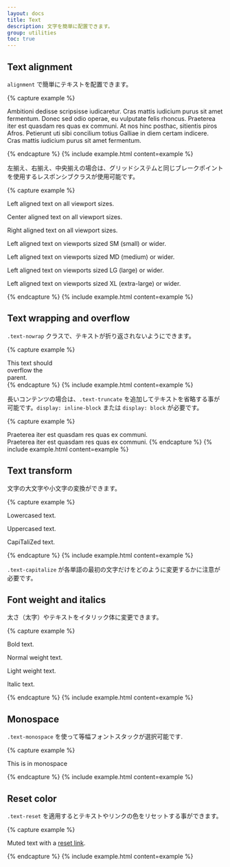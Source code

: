 ```yaml
---
layout: docs
title: Text
description: 文字を簡単に配置できます。
group: utilities
toc: true
---
```

<!-- 
---
layout: docs
title: Text
description: Documentation and examples for common text utilities to control alignment, wrapping, weight, and more.
group: utilities
toc: true
--- 
-->

## Text alignment
<!-- 
Easily realign text to components with text alignment classes. 
-->
`alignment` で簡単にテキストを配置できます。


{% capture example %}
<p class="text-justify">Ambitioni dedisse scripsisse iudicaretur. Cras mattis iudicium purus sit amet fermentum. Donec sed odio operae, eu vulputate felis rhoncus. Praeterea iter est quasdam res quas ex communi. At nos hinc posthac, sitientis piros Afros. Petierunt uti sibi concilium totius Galliae in diem certam indicere. Cras mattis iudicium purus sit amet fermentum.</p>
{% endcapture %}
{% include example.html content=example %}

<!-- For left, right, and center alignment, responsive classes are available that use the same viewport width breakpoints as the grid system. -->
左揃え、右揃え、中央揃えの場合は、グリッドシステムと同じブレークポイントを使用するレスポンシブクラスが使用可能です。  

{% capture example %}
<p class="text-left">Left aligned text on all viewport sizes.</p>
<p class="text-center">Center aligned text on all viewport sizes.</p>
<p class="text-right">Right aligned text on all viewport sizes.</p>

<p class="text-sm-left">Left aligned text on viewports sized SM (small) or wider.</p>
<p class="text-md-left">Left aligned text on viewports sized MD (medium) or wider.</p>
<p class="text-lg-left">Left aligned text on viewports sized LG (large) or wider.</p>
<p class="text-xl-left">Left aligned text on viewports sized XL (extra-large) or wider.</p>
{% endcapture %}
{% include example.html content=example %}

## Text wrapping and overflow
<!-- 
Prevent text from wrapping with a `.text-nowrap` class. 
-->
`.text-nowrap` クラスで、テキストが折り返されないようにできます。


{% capture example %}
<div class="text-nowrap bd-highlight" style="width: 8rem;">
  This text should overflow the parent.
</div>
{% endcapture %}
{% include example.html content=example %}

<!-- For longer content, you can add a `.text-truncate` class to truncate the text with an ellipsis. **Requires `display: inline-block` or `display: block`.** -->
長いコンテンツの場合は、`.text-truncate` を追加してテキストを省略する事が可能です。`display: inline-block` または `display: block` が必要です。  

{% capture example %}
<!-- Block level -->
<div class="row">
  <div class="col-2 text-truncate">
    Praeterea iter est quasdam res quas ex communi.
  </div>
</div>

<!-- Inline level -->
<span class="d-inline-block text-truncate" style="max-width: 150px;">
  Praeterea iter est quasdam res quas ex communi.
</span>
{% endcapture %}
{% include example.html content=example %}


## Text transform
<!-- 
Transform text in components with text capitalization classes. 
-->
文字の大文字や小文字の変換ができます。


{% capture example %}
<p class="text-lowercase">Lowercased text.</p>
<p class="text-uppercase">Uppercased text.</p>
<p class="text-capitalize">CapiTaliZed text.</p>
{% endcapture %}
{% include example.html content=example %}

<!-- 
Note how `.text-capitalize` only changes the first letter of each word, leaving the case of any other letters unaffected. 
-->
`.text-capitalize` が各単語の最初の文字だけをどのように変更するかに注意が必要です。


## Font weight and italics
<!-- 
Quickly change the weight (boldness) of text or italicize text. 
-->
太さ（太字）やテキストをイタリック体に変更できます。  

{% capture example %}
<p class="font-weight-bold">Bold text.</p>
<p class="font-weight-normal">Normal weight text.</p>
<p class="font-weight-light">Light weight text.</p>
<p class="font-italic">Italic text.</p>
{% endcapture %}
{% include example.html content=example %}

## Monospace
<!-- 
Change a selection to our monospace font stack with `.text-monospace`. 
-->
`.text-monospace` を使って等幅フォントスタックが選択可能です.

{% capture example %}
<p class="text-monospace">This is in monospace</p>
{% endcapture %}
{% include example.html content=example %}

## Reset color

<!-- Reset a text or link's color with `.text-reset`, so that it inherits the color from its parent. -->
`.text-reset` を適用するとテキストやリンクの色をリセットする事ができます。

{% capture example %}
<p class="text-muted">
  Muted text with a <a href="#" class="text-reset">reset link</a>.
</p>
{% endcapture %}
{% include example.html content=example %}
